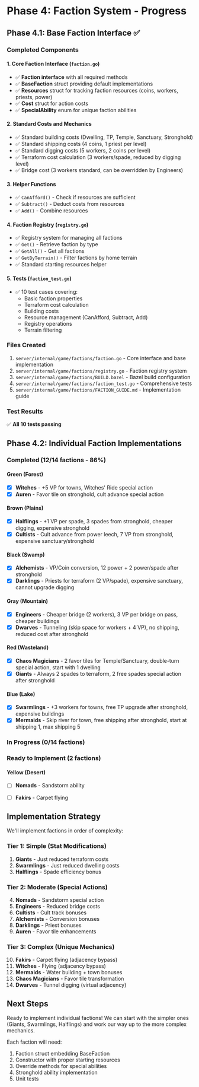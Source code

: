 # Phase 4: Faction System - Progress

## Phase 4.1: Base Faction Interface ✅

### Completed Components

#### 1. Core Faction Interface (`faction.go`)
- ✅ **Faction interface** with all required methods
- ✅ **BaseFaction** struct providing default implementations
- ✅ **Resources** struct for tracking faction resources (coins, workers, priests, power)
- ✅ **Cost** struct for action costs
- ✅ **SpecialAbility** enum for unique faction abilities

#### 2. Standard Costs and Mechanics
- ✅ Standard building costs (Dwelling, TP, Temple, Sanctuary, Stronghold)
- ✅ Standard shipping costs (4 coins, 1 priest per level)
- ✅ Standard digging costs (5 workers, 2 coins per level)
- ✅ Terraform cost calculation (3 workers/spade, reduced by digging level)
- ✅ Bridge cost (3 workers standard, can be overridden by Engineers)

#### 3. Helper Functions
- ✅ `CanAfford()` - Check if resources are sufficient
- ✅ `Subtract()` - Deduct costs from resources
- ✅ `Add()` - Combine resources

#### 4. Faction Registry (`registry.go`)
- ✅ Registry system for managing all factions
- ✅ `Get()` - Retrieve faction by type
- ✅ `GetAll()` - Get all factions
- ✅ `GetByTerrain()` - Filter factions by home terrain
- ✅ Standard starting resources helper

#### 5. Tests (`faction_test.go`)
- ✅ 10 test cases covering:
  - Basic faction properties
  - Terraform cost calculation
  - Building costs
  - Resource management (CanAfford, Subtract, Add)
  - Registry operations
  - Terrain filtering

### Files Created
1. `server/internal/game/factions/faction.go` - Core interface and base implementation
2. `server/internal/game/factions/registry.go` - Faction registry system
3. `server/internal/game/factions/BUILD.bazel` - Bazel build configuration
4. `server/internal/game/factions/faction_test.go` - Comprehensive tests
5. `server/internal/game/factions/FACTION_GUIDE.md` - Implementation guide

### Test Results
✅ **All 10 tests passing**

## Phase 4.2: Individual Faction Implementations

### Completed (12/14 factions - 86%)

#### Green (Forest)
- [x] **Witches** - +5 VP for towns, Witches' Ride special action
- [x] **Auren** - Favor tile on stronghold, cult advance special action

#### Brown (Plains)
- [x] **Halflings** - +1 VP per spade, 3 spades from stronghold, cheaper digging, expensive stronghold
- [x] **Cultists** - Cult advance from power leech, 7 VP from stronghold, expensive sanctuary/stronghold

#### Black (Swamp)
- [x] **Alchemists** - VP/Coin conversion, 12 power + 2 power/spade after stronghold
- [x] **Darklings** - Priests for terraform (2 VP/spade), expensive sanctuary, cannot upgrade digging

#### Gray (Mountain)
- [x] **Engineers** - Cheaper bridge (2 workers), 3 VP per bridge on pass, cheaper buildings
- [x] **Dwarves** - Tunneling (skip space for workers + 4 VP), no shipping, reduced cost after stronghold

#### Red (Wasteland)
- [x] **Chaos Magicians** - 2 favor tiles for Temple/Sanctuary, double-turn special action, start with 1 dwelling
- [x] **Giants** - Always 2 spades to terraform, 2 free spades special action after stronghold

#### Blue (Lake)
- [x] **Swarmlings** - +3 workers for towns, free TP upgrade after stronghold, expensive buildings
- [x] **Mermaids** - Skip river for town, free shipping after stronghold, start at shipping 1, max shipping 5

### In Progress (0/14 factions)

### Ready to Implement (2 factions)

#### Yellow (Desert)
- [ ] **Nomads** - Sandstorm ability
- [ ] **Fakirs** - Carpet flying




## Implementation Strategy

We'll implement factions in order of complexity:

### Tier 1: Simple (Stat Modifications)
1. **Giants** - Just reduced terraform costs
2. **Swarmlings** - Just reduced dwelling costs
3. **Halflings** - Spade efficiency bonus

### Tier 2: Moderate (Special Actions)
4. **Nomads** - Sandstorm special action
5. **Engineers** - Reduced bridge costs
6. **Cultists** - Cult track bonuses
7. **Alchemists** - Conversion bonuses
8. **Darklings** - Priest bonuses
9. **Auren** - Favor tile enhancements

### Tier 3: Complex (Unique Mechanics)
10. **Fakirs** - Carpet flying (adjacency bypass)
11. **Witches** - Flying (adjacency bypass)
12. **Mermaids** - Water building + town bonuses
13. **Chaos Magicians** - Favor tile transformation
14. **Dwarves** - Tunnel digging (virtual adjacency)

## Next Steps

Ready to implement individual factions! We can start with the simpler ones (Giants, Swarmlings, Halflings) and work our way up to the more complex mechanics.

Each faction will need:
1. Faction struct embedding BaseFaction
2. Constructor with proper starting resources
3. Override methods for special abilities
4. Stronghold ability implementation
5. Unit tests
